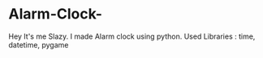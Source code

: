 # Alarm-Clock-
Hey It's me Slazy. I made Alarm clock using python. Used Libraries : time, datetime, pygame
